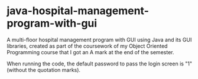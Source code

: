 # java-hospital-management-program-with-gui
A multi-floor hospital management program with GUI using Java and its GUI libraries, created as part of the coursework of my Object Oriented Programming course that I got an A mark at the end of the semester.

When running the code, the default password to pass the login screen is "1" (without the quotation marks).
